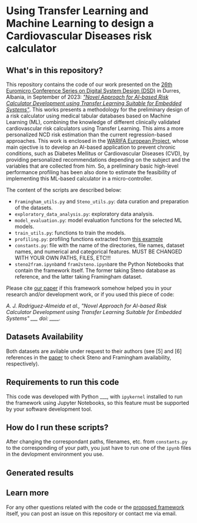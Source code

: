 # Using Transfer Learning and Machine Learning to design a Cardiovascular Diseases risk calculator

## What's in this repository?

This repository contains the code of our work presented on the [26th Euromicro Conference Series on Digital System Design (DSD)](https://dsd-seaa2023.com/) in Durres, Albania, in September of 2023: 
[*"Novel Approach for AI-based Risk Calculator Development using Transfer Learning Suitable for Embedded Systems"*](https://dsd-seaa2023.com/). This works presents a methodology for the preliminary
design of a risk calculator using medical tabular databases based on Machine Learning (ML), combining the knowledge of different clinically validated cardiovascular risk calculators using Transfer Learning. This aims a more personalized NCD risk estimation than the current regression-based approaches. This work is enclosed in the [WARIFA European Project](https://www.warifa.eu/), whose main ojective is to 
develop an AI-based application to prevent chronic conditions, such as Diabetes Mellitus or Cardiovascular Diseases (CVD), by providing personalized recommendations depending on the subject and the variables that are collected from him. So, a preliminary basic high-level performance profiling has been also done to estimate the feasibility of implementing this ML-based calculator in a micro-controller. 

The content of the scripts are described below: 

  - `Framingham_utils.py` and `Steno_utils.py`: data curation and preparation of the datasets.
  - `exploratory_data_analysis.py`: exploratory data analysis. 
  - `model_evaluation.py`: model evaluation functions for the selected ML models. 
  - `train_utils.py`: functions to train the models. 
  - `profiling.py`: profiling functions extracted from [this example](https://scikit-learn.org/stable/auto_examples/applications/plot_prediction_latency.html#sphx-glr-auto-examples-applications-plot-prediction-latency-py)
  - `constants.py`: file with the name of the directories, file names, dataset names, and numerical and categorical features. MUST BE CHANGED WITH YOUR OWN PATHS, FILES, ETC!!!
  - `steno2fram.ipynb`and `fram2steno.ipynb`are the Python Notebooks that contain the framework itself. The former taking Steno database as reference, and the latter taking Framingham dataset. 

Please cite [our paper](https://dsd-seaa2023.com/) if this framework somehow helped you in your research and/or development work, or if you used this piece of code: 

*A. J. Rodriguez-Almeida et al., "Novel Approach for AI-based Risk Calculator Development using Transfer Learning Suitable for Embedded Systems" ___ doi: ____.*

## Datasets Availability

Both datasets are avilable under request to their authors (see [5] and [6] references in the [paper](https://dsd-seaa2023.com/) to check Steno and Framingham availability, respectively).

## Requirements to run this code

This code was developed with Python ___, with `ipykernel` installed to run the framework using Jupyter Notebooks, so this feature must be supported by your software development tool. 

## How do I run these scripts?

After changing the correspondant paths, filenames, etc. from `constants.py` to the corresponding of your path, you just have to run one of the `ipynb` files in the devlopment environment you use. 

## Generated results 

## Learn more

For any other questions related with the code or the [proposed framework](https://dsd-seaa2023.com/) itself, you can post an issue on this repository or contact me via email.
